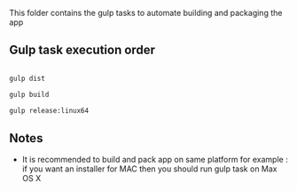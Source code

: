 This folder contains the gulp tasks to automate building and packaging the app


## Gulp task execution order

```bash

gulp dist

gulp build

gulp release:linux64

```

## Notes
* It is recommended to build and pack app on same platform for example : if you want an installer for MAC then you should run gulp task on Max OS X 
